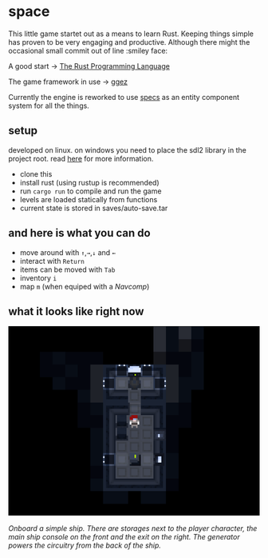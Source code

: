 space
=====

This little game startet out as a means to learn Rust. Keeping things simple has proven to be very engaging and productive. Although there might the occasional small commit out of line :smiley face:

A good start → [The Rust Programming Language](https://doc.rust-lang.org/book/foreword.html "The Rust Programming Language")

The game framework in use → [ggez](http://ggez.rs/ "ggez game framework")

Currently the engine is reworked to use [specs](https://github.com/amethyst/specs "entity component system") as an entity component system for all the things.

setup
-----

developed on linux. on windows you need to place the sdl2 library in the project root. read [here](https://github.com/ggez/ggez/blob/master/docs/FAQ.md#how-do-i-build-on-platform-x "ggez game framework") for more information.

* clone this
* install rust (using rustup is recommended)
* run `cargo run` to compile and run the game
* levels are loaded statically from functions
* current state is stored in saves/auto-save.tar

and here is what you can do
---------------------------

* move around with `↑`,`→`,`↓` and `←`
* interact with `Return`
* items can be moved with `Tab`
* inventory `i`
* map `m` (when equiped with a *Navcomp*)

what it looks like right now
----------------------------

![a screenshot of an early stage in development](screenshot.png "Onboard a simple ship. You can see storages next to the player character, the main ship console on the front and the exit on the right. The generator powers the circuitry from the back of the ship.")

*Onboard a simple ship. There are storages next to the player character, the main ship console on the front and the exit on the right. The generator powers the circuitry from the back of the ship.*
